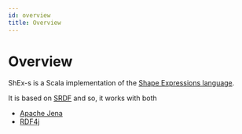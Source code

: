 ```yaml
---
id: overview
title: Overview
---
```


# Overview

ShEx-s is a Scala implementation of the [Shape Expressions language](http://shex.io/shex-semantics/index.html).


It is based on [SRDF](http://www.weso.es/srdf) and so, it works with both

- [Apache Jena](https://jena.apache.org/)
- [RDF4j](https://rdf4j.org/)

